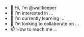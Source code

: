 - 👋 Hi, I’m @waitkeeper
- 👀 I’m interested in ...
- 🌱 I’m currently learning ...
- 💞️ I’m looking to collaborate on ...
- 📫 How to reach me ...

<!---
waitkeeper/waitkeeper is a ✨ special ✨ repository because its `README.md` (this file) appears on your GitHub profile.
You can click the Preview link to take a look at your changes.
--->

